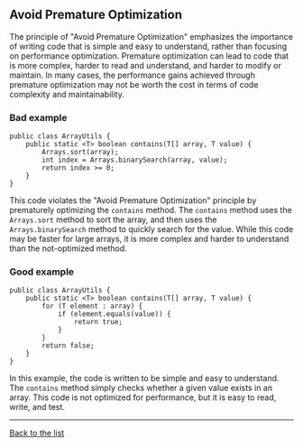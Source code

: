 ## Avoid Premature Optimization

The principle of "Avoid Premature Optimization" emphasizes the importance of writing code that is simple and easy to understand, rather than focusing on performance optimization. Premature optimization can lead to code that is more complex, harder to read and understand, and harder to modify or maintain. In many cases, the performance gains achieved through premature optimization may not be worth the cost in terms of code complexity and maintainability.

### Bad example

```
public class ArrayUtils {
    public static <T> boolean contains(T[] array, T value) {
        Arrays.sort(array);
        int index = Arrays.binarySearch(array, value);
        return index >= 0;
    }
}
```

This code violates the "Avoid Premature Optimization" principle by prematurely optimizing the `contains` method. The `contains` method uses the `Arrays.sort` method to sort the array, and then uses the `Arrays.binarySearch` method to quickly search for the value. While this code may be faster for large arrays, it is more complex and harder to understand than the not-optimized method.

### Good example

```
public class ArrayUtils {
    public static <T> boolean contains(T[] array, T value) {
        for (T element : array) {
            if (element.equals(value)) {
                return true;
            }
        }
        return false;
    }
}
```

In this example, the code is written to be simple and easy to understand. The `contains` method simply checks whether a given value exists in an array. This code is not optimized for performance, but it is easy to read, write, and test.



------
[Back to the list](./README.md)